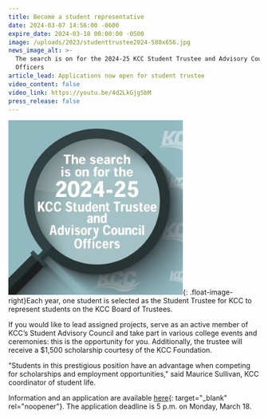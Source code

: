 ```yaml
---
title: Become a student representative
date: 2024-03-07 14:56:00 -0600
expire_date: 2024-03-18 00:00:00 -0500
image: /uploads/2023/studenttrustee2024-580x656.jpg
news_image_alt: >-
  The search is on for the 2024-25 KCC Student Trustee and Advisory Council
  Officers
article_lead: Applications now open for student trustee
video_content: false
video_link: https://youtu.be/4d2LkGjg5bM
press_release: false
---
```

![](/uploads/2023/studenttrustee2024-350x350.jpg){: .float-image-right}Each year, one student is selected as the Student Trustee for KCC to represent students on the KCC Board of Trustees.

If you would like to lead assigned projects, serve as an active member of KCC’s Student Advisory Council and take part in various college events and ceremonies: this is the opportunity for you. Additionally, the trustee will receive a $1,500 scholarship courtesy of the KCC Foundation.

"Students in this prestigious position have an advantage when competing for scholarships and employment opportunities," said Maurice Sullivan, KCC coordinator of student life.

Information and an application are available [here](https://form.jotform.com/200476436597161 "Student Trustee Declaration of Candidacy"){: target="_blank" rel="noopener"}. The application deadline is 5 p.m. on Monday, March 18.